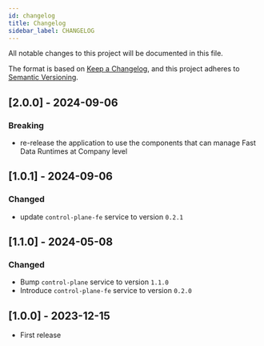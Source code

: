 ```yaml
---
id: changelog
title: Changelog
sidebar_label: CHANGELOG
---
```


<!--
WARNING: this file was automatically generated by Mia-Platform Doc Aggregator.
DO NOT MODIFY IT BY HAND.
Instead, modify the source file and run the aggregator to regenerate this file.
-->

All notable changes to this project will be documented in this file.

The format is based on [Keep a Changelog](https://keepachangelog.com/en/1.0.0/),
and this project adheres to [Semantic Versioning](https://semver.org/spec/v2.0.0.html).

## [2.0.0] - 2024-09-06

### Breaking

- re-release the application to use the components that can manage Fast Data Runtimes at Company level

## [1.0.1] - 2024-09-06

### Changed

- update `control-plane-fe` service to version `0.2.1` 

## [1.1.0] - 2024-05-08

### Changed

- Bump `control-plane` service to version `1.1.0`
- Introduce `control-plane-fe` service to version `0.2.0`

## [1.0.0] - 2023-12-15

- First release
